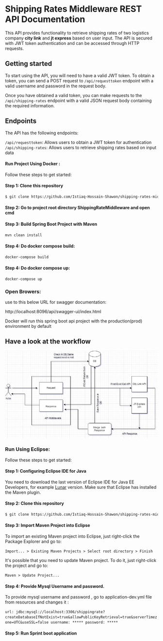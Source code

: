 
# Shipping Rates Middleware REST API Documentation

This API provides functionality to retrieve shipping rates of two logistics company  **city link** and **jt express** based on user input. The API is secured with JWT token authentication and can be accessed through HTTP requests.
## Getting started
To start using the API, you will need to have a valid JWT token. To obtain a token, you can send a POST request to `/api/requesttoken` endpoint with a valid username and password in the request body.

Once you have obtained a valid token, you can make requests to the `/api/shipping-rates` endpoint with a valid JSON request body containing the required information.
## Endpoints
The API has the following endpoints:

`/api/requesttoken`: Allows users to obtain a JWT token for authentication
`/api/shipping-rates`: Allows users to retrieve shipping rates based on input data

#### Run Project Using Docker :

Follow these steps to get started:

#### Step 1: Clone this repository

```bash
$ git clone https://github.com/Istiaq-Hossain-Shawon/shipping-rates-middleware

```
#### Step 2: Go to project root directory ShippingRateMiddleware and open cmd

#### Step 3: Build Spring Boot Project with Maven
```bash
mvn clean install 
```
#### Step 4: Do docker compose build:
```bash
docker-compose build

```
#### Step 4: Do docker compose up:
```bash
docker-compose up

```
### Open Browers:

use to this below URL for swagger documentation:

http://localhost:8096/api/swagger-ui/index.html

Docker will run this spring boot api project with the production(prod) environment by default



## Have a look at the workflow

![alt text](https://github.com/Istiaq-Hossain-Shawon/shipping-rates-middleware/blob/main/wiki-images/ApiMiddlewareWorkflow.jpg?raw=true) 



### Run Using Eclipse:

Follow these steps to get started:

#### Step 1: Configuring Eclipse IDE for Java

You need to download the last version of Eclipse IDE for Java EE Developers, for example [Lunar](https://www.eclipse.org/downloads/packages/eclipse-ide-java-ee-developers/lunasr2) version. Make sure that Eclipse has installed the Maven plugin.


#### Step 2: Clone this repository

```bash
$ git clone https://github.com/Istiaq-Hossain-Shawon/shipping-rates-middleware

```

#### Step 3: Import  Maven Project into Eclipse

To import an existing Maven project into Eclipse, just right-click the Package Explorer and go to:

`
Import... > Existing Maven Projects > Select root directory > Finish
`

It's possible that you need to update Maven project. To do it, just right-click the project and go to:

`
Maven > Update Project...
`

#### Step 4: Provide Mysql Username and password.

To provide mysql username and password , go to application-dev.yml  file from resources  and changes it :

`
url: jdbc:mysql://localhost:3306/shippingrate?createDatabaseIfNotExist=true&allowPublicKeyRetrieval=true&serverTimezone=UTC&useSSL=false
username: *****
password: *****
`

#### Step 5: Run Sprint boot  application


